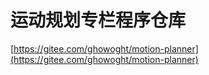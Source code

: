# 运动规划专栏程序仓库

[https://gitee.com/ghowoght/motion-planner](https://gitee.com/ghowoght/motion-planner)


